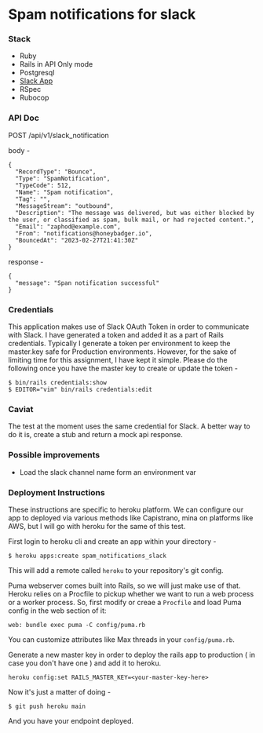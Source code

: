 # Spam notifications for slack

### Stack

- Ruby
- Rails in API Only mode
- Postgresql
- [Slack App](https://api.slack.com/apps/A04RU7S93BR)
- RSpec
- Rubocop

### API Doc

POST /api/v1/slack_notification

body -
```
{
  "RecordType": "Bounce",
  "Type": "SpamNotification",
  "TypeCode": 512,
  "Name": "Spam notification",
  "Tag": "",
  "MessageStream": "outbound",
  "Description": "The message was delivered, but was either blocked by the user, or classified as spam, bulk mail, or had rejected content.",
  "Email": "zaphod@example.com",
  "From": "notifications@honeybadger.io",
  "BouncedAt": "2023-02-27T21:41:30Z"
}
```

response -

```
{
  "message": "Span notification successful"
}
```

### Credentials

This application makes use of Slack OAuth Token in order to communicate with Slack. I have generated a token and added it as a part of Rails credentials. Typically I generate a token per environment to keep the master.key safe for Production environments. However, for the sake of limiting time for this assignment, I have kept it simple. Please do the following once you have the master key to create or update the token -

```
$ bin/rails credentials:show
$ EDITOR="vim" bin/rails credentials:edit
```

### Caviat

The test at the moment uses the same credential for Slack. A better way to do it is, create a stub and return a mock api response.

### Possible improvements

- Load the slack channel name form an environment var

### Deployment Instructions

These instructions are specific to heroku platform. We can configure our app to deployed via various methods like Capistrano, mina on platforms like AWS, but I will go with heroku for the same of this test.

First login to heroku cli and create an app within your directory -

```
$ heroku apps:create spam_notifications_slack
```

This will add a remote called `heroku` to your repository's git config.

Puma webserver comes built into Rails, so  we will just make use of that. Heroku relies on a Procfile to pickup whether we want to run a web process or a worker process. So, first modify or creae a `Procfile` and load Puma config in the web section of it:

```
web: bundle exec puma -C config/puma.rb
```

You can customize attributes like Max threads in your   `config/puma.rb`.

Generate a new master key in order to deploy the rails app to production ( in case you don't have one ) and add it to heroku.

```
heroku config:set RAILS_MASTER_KEY=<your-master-key-here>
```

Now it's just a matter of doing -

```
$ git push heroku main
```

And you have your endpoint deployed.